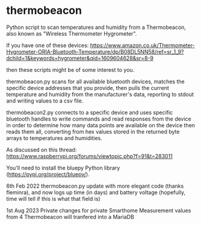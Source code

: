 # thermobeacon
Python script to scan temperatures and humidity from a Thermobeacon, also known as "Wireless Thermometer Hygrometer".

If you have one of these devices:
https://www.amazon.co.uk/Thermometer-Hygrometer-ORIA-Bluetooth-Temperature/dp/B08DL5NN58/ref=sr_1_9?dchild=1&keywords=hygrometer&qid=1609604628&sr=8-9

then these scripts might be of some interest to you.

thermobeacon.py scans for all available bluetooth devices, matches the specific device addresses that you provide, then pulls the current temperature and humidity from the manufacturer's data, reporting to stdout and writing values to a csv file.

thermobeacon2.py connects to a specific device and uses specific bluetooth handles to write commands and read responses from the device in order to determine how many data points are available on the device then reads them all, converting from hex values stored in the returned byte arrays to temperatures and humidities.

As discussed on this thread: https://www.raspberrypi.org/forums/viewtopic.php?f=91&t=283011

You'll need to install the bluepy Python library (https://pypi.org/project/bluepy/).

6th Feb 2022
thermobeacon.py update with more elegant code (thanks fleminra), and now logs up time (in days) and battery voltage (hopefully, time will tell if this is what that field is)

1st Aug 2023
Private changes for private Smarthome
Measurement values from 4 Thermobeacon will tranfered into a MariaDB 
